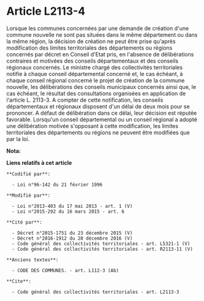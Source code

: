 # Article L2113-4

Lorsque les communes concernées par une demande de création d'une commune nouvelle ne sont pas situées dans le même
département ou dans la même région, la décision de création ne peut être prise qu'après modification des limites
territoriales des départements ou régions concernés par décret en Conseil d'Etat pris, en l'absence de délibérations
contraires et motivées des conseils départementaux et des conseils régionaux concernés. Le ministre chargé des collectivités
territoriales notifie à chaque conseil départemental concerné et, le cas échéant, à chaque conseil régional concerné le
projet de création de la commune nouvelle, les délibérations des conseils municipaux concernés ainsi que, le cas échéant, le
résultat des consultations organisées en application de l'article L. 2113-3. A compter de cette notification, les conseils
départementaux et régionaux disposent d'un délai de deux mois pour se prononcer. A défaut de délibération dans ce délai, leur
décision est réputée favorable. Lorsqu'un conseil départemental ou un conseil régional a adopté une délibération motivée
s'opposant à cette modification, les limites territoriales des départements ou régions ne peuvent être modifiées que par la
loi.

**Nota:**



**Liens relatifs à cet article**

	**Codifié par**:

	  - Loi n°96-142 du 21 février 1996

	**Modifié par**:

	  - Loi n°2013-403 du 17 mai 2013 - art. 1 (V)
	  - Loi n°2015-292 du 16 mars 2015 - art. 6

	**Cité par**:

	  - Décret n°2015-1751 du 23 décembre 2015 (V)
	  - Décret n°2016-1912 du 28 décembre 2016 (V)
	  - Code général des collectivités territoriales - art. L5321-1 (V)
	  - Code général des collectivités territoriales - art. R2113-11 (V)

	**Anciens textes**:

	  - CODE DES COMMUNES. - art. L112-3 (Ab)

	**Cite**:

	  - Code général des collectivités territoriales - art. L2113-3
